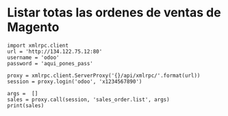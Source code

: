 # Listar totas las ordenes de ventas de Magento
```
import xmlrpc.client
url = 'http://134.122.75.12:80'
username = 'odoo'
password = 'aqui_pones_pass'

proxy = xmlrpc.client.ServerProxy('{}/api/xmlrpc/'.format(url))
session = proxy.login('odoo', 'x1234567890')

args =  []
sales = proxy.call(session, 'sales_order.list', args)
print(sales)
```

